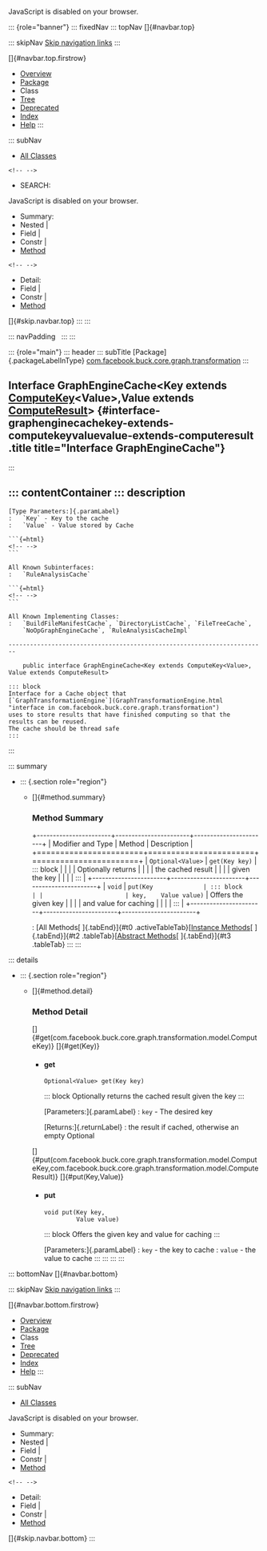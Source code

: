 <div>

JavaScript is disabled on your browser.

</div>

::: {role="banner"}
::: fixedNav
::: topNav
[]{#navbar.top}

::: skipNav
[Skip navigation links](#skip.navbar.top "Skip navigation links")
:::

[]{#navbar.top.firstrow}

-   [Overview](../../../../../../index.html)
-   [Package](package-summary.html)
-   Class
-   [Tree](package-tree.html)
-   [Deprecated](../../../../../../deprecated-list.html)
-   [Index](../../../../../../index-all.html)
-   [Help](../../../../../../help-doc.html)
:::

::: subNav
-   [All Classes](../../../../../../allclasses.html)

```{=html}
<!-- -->
```
-   SEARCH:

<div>

<div>

JavaScript is disabled on your browser.

</div>

</div>

<div>

-   Summary: 
-   Nested \| 
-   Field \| 
-   Constr \| 
-   [Method](#method.summary)

```{=html}
<!-- -->
```
-   Detail: 
-   Field \| 
-   Constr \| 
-   [Method](#method.detail)

</div>

[]{#skip.navbar.top}
:::
:::

::: navPadding
 
:::
:::

::: {role="main"}
::: header
::: subTitle
[Package]{.packageLabelInType} [com.facebook.buck.core.graph.transformation](package-summary.html)
:::

## Interface GraphEngineCache\<Key extends [ComputeKey](model/ComputeKey.html "interface in com.facebook.buck.core.graph.transformation.model")\<Value\>,​Value extends [ComputeResult](model/ComputeResult.html "interface in com.facebook.buck.core.graph.transformation.model")\> {#interface-graphenginecachekey-extends-computekeyvaluevalue-extends-computeresult .title title="Interface GraphEngineCache"}
:::

::: contentContainer
::: description
-   

    [Type Parameters:]{.paramLabel}
    :   `Key` - Key to the cache
    :   `Value` - Value stored by Cache

    ```{=html}
    <!-- -->
    ```

    All Known Subinterfaces:
    :   `RuleAnalysisCache`

    ```{=html}
    <!-- -->
    ```

    All Known Implementing Classes:
    :   `BuildFileManifestCache`, `DirectoryListCache`, `FileTreeCache`,
        `NoOpGraphEngineCache`, `RuleAnalysisCacheImpl`

    ------------------------------------------------------------------------

        public interface GraphEngineCache<Key extends ComputeKey<Value>,​Value extends ComputeResult>

    ::: block
    Interface for a Cache object that
    [`GraphTransformationEngine`](GraphTransformationEngine.html "interface in com.facebook.buck.core.graph.transformation")
    uses to store results that have finished computing so that the
    results can be reused.
    The cache should be thread safe
    :::
:::

::: summary
-   ::: {.section role="region"}
    -   []{#method.summary}

        ### Method Summary

        +-----------------------+-----------------------+-----------------------+
        | Modifier and Type     | Method                | Description           |
        +=======================+=======================+=======================+
        | `Optional<Value>`     | `get​(Key key)`        | ::: block             |
        |                       |                       | Optionally returns    |
        |                       |                       | the cached result     |
        |                       |                       | given the key         |
        |                       |                       | :::                   |
        +-----------------------+-----------------------+-----------------------+
        | `void`                | `put​(Key              | ::: block             |
        |                       | key,    Value value)` | Offers the given key  |
        |                       |                       | and value for caching |
        |                       |                       | :::                   |
        +-----------------------+-----------------------+-----------------------+

        : [All Methods[ ]{.tabEnd}]{#t0 .activeTableTab}[[Instance
        Methods](javascript:show(2);)[ ]{.tabEnd}]{#t2
        .tableTab}[[Abstract
        Methods](javascript:show(4);)[ ]{.tabEnd}]{#t3 .tableTab}
    :::
:::

::: details
-   ::: {.section role="region"}
    -   []{#method.detail}

        ### Method Detail

        []{#get(com.facebook.buck.core.graph.transformation.model.ComputeKey)}
        []{#get(Key)}

        -   #### get

            ``` methodSignature
            Optional<Value> get​(Key key)
            ```

            ::: block
            Optionally returns the cached result given the key
            :::

            [Parameters:]{.paramLabel}
            :   `key` - The desired key

            [Returns:]{.returnLabel}
            :   the result if cached, otherwise an empty Optional

        []{#put(com.facebook.buck.core.graph.transformation.model.ComputeKey,com.facebook.buck.core.graph.transformation.model.ComputeResult)}
        []{#put(Key,Value)}

        -   #### put

            ``` methodSignature
            void put​(Key key,
                     Value value)
            ```

            ::: block
            Offers the given key and value for caching
            :::

            [Parameters:]{.paramLabel}
            :   `key` - the key to cache
            :   `value` - the value to cache
    :::
:::
:::
:::

::: bottomNav
[]{#navbar.bottom}

::: skipNav
[Skip navigation links](#skip.navbar.bottom "Skip navigation links")
:::

[]{#navbar.bottom.firstrow}

-   [Overview](../../../../../../index.html)
-   [Package](package-summary.html)
-   Class
-   [Tree](package-tree.html)
-   [Deprecated](../../../../../../deprecated-list.html)
-   [Index](../../../../../../index-all.html)
-   [Help](../../../../../../help-doc.html)
:::

::: subNav
-   [All Classes](../../../../../../allclasses.html)

<div>

<div>

JavaScript is disabled on your browser.

</div>

</div>

<div>

-   Summary: 
-   Nested \| 
-   Field \| 
-   Constr \| 
-   [Method](#method.summary)

```{=html}
<!-- -->
```
-   Detail: 
-   Field \| 
-   Constr \| 
-   [Method](#method.detail)

</div>

[]{#skip.navbar.bottom}
:::
